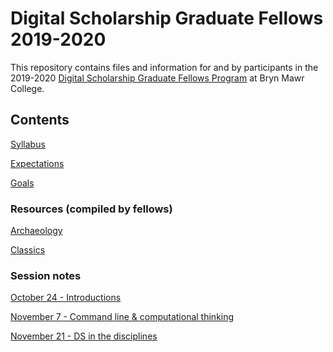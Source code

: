 # Digital Scholarship Graduate Fellows 2019-2020

This repository contains files and information for and by participants in the 2019-2020 [Digital Scholarship Graduate Fellows Program](digitalscholarship.blogs.brynmawr.edu/grads) at Bryn Mawr College.

## Contents

[Syllabus](/syllabus.md)

[Expectations](/expectations.md)

[Goals](/goals.md)

### Resources (compiled by fellows)  

[Archaeology](/resources/archaeology.md)

[Classics](/resources/classics.md)

<!---
[Tools for both](/resources/tools.md)
-->

### Session notes

[October 24 - Introductions](/sessions/10-24-intro.md)

[November 7 - Command line & computational thinking](/sessions/11-7-command.md)

[November 21 - DS in the disciplines](/sessions/11-21-disciplines.md)

<!---
[December 5 - Web publishing with html and css](/sessions//sessions/12-5-html.md)

[December 17 - Git, GitHub, and markdown](/sessions/12-17-git.md)
-->
